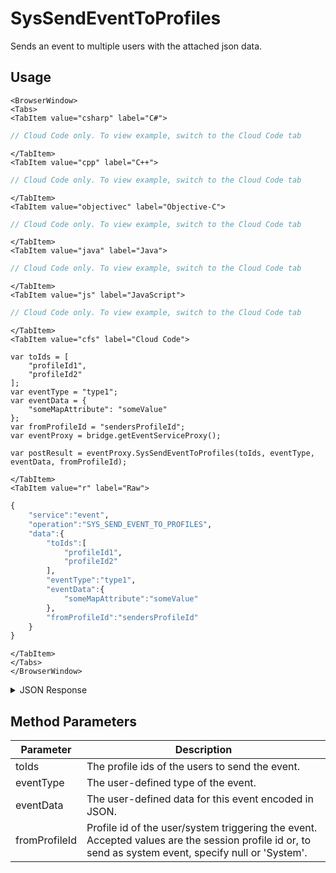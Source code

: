 # SysSendEventToProfiles

Sends an event to multiple users with the attached json data.

<PartialServop service_name="event" operation_name="SYS_SEND_EVENT_TO_PROFILES" />

## Usage

```mdx-code-block
<BrowserWindow>
<Tabs>
<TabItem value="csharp" label="C#">
```

```csharp
// Cloud Code only. To view example, switch to the Cloud Code tab
```

```mdx-code-block
</TabItem>
<TabItem value="cpp" label="C++">
```

```cpp
// Cloud Code only. To view example, switch to the Cloud Code tab
```

```mdx-code-block
</TabItem>
<TabItem value="objectivec" label="Objective-C">
```

```objectivec
// Cloud Code only. To view example, switch to the Cloud Code tab
```

```mdx-code-block
</TabItem>
<TabItem value="java" label="Java">
```

```java
// Cloud Code only. To view example, switch to the Cloud Code tab
```

```mdx-code-block
</TabItem>
<TabItem value="js" label="JavaScript">
```

```javascript
// Cloud Code only. To view example, switch to the Cloud Code tab
```

```mdx-code-block
</TabItem>
<TabItem value="cfs" label="Cloud Code">
```

```cfscript
var toIds = [
    "profileId1",
    "profileId2"
];
var eventType = "type1";
var eventData = {
    "someMapAttribute": "someValue"
};
var fromProfileId = "sendersProfileId";
var eventProxy = bridge.getEventServiceProxy();

var postResult = eventProxy.SysSendEventToProfiles(toIds, eventType, eventData, fromProfileId);
```

```mdx-code-block
</TabItem>
<TabItem value="r" label="Raw">
```

```r
{
    "service":"event",
    "operation":"SYS_SEND_EVENT_TO_PROFILES",
    "data":{
        "toIds":[
            "profileId1",
            "profileId2"
        ],
        "eventType":"type1",
        "eventData":{
            "someMapAttribute":"someValue"
        },
        "fromProfileId":"sendersProfileId"
    }
}
```

```mdx-code-block
</TabItem>
</Tabs>
</BrowserWindow>
```
<details>
<summary>JSON Response</summary>

```json
{
    "status": 200,
    "data": {
        "errorProfiles": [],
        "errorCount": 0,
        "sentCount": 2
    }
}
```

</details>

## Method Parameters
Parameter | Description
--------- | -----------
toIds | The profile ids of the users to send the event.
eventType | The user-defined type of the event.
eventData | The user-defined data for this event encoded in JSON.
fromProfileId | Profile id of the user/system triggering the event. Accepted values are the session profile id or, to send as system event, specify null or 'System'.
